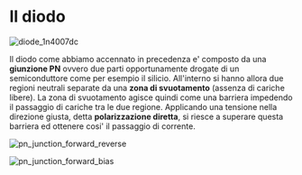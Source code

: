 # Il diodo  

![diode_1n4007dc](https://user-images.githubusercontent.com/7195133/229378830-cc6f0eee-1ee1-4c79-bdc4-0e417423208d.jpg)  

Il diodo come abbiamo accennato in precedenza e' composto da una **giunzione PN** ovvero due parti opportunamente drogate di un semiconduttore come per esempio il silicio. All'interno si hanno allora due regioni neutrali separate da una **zona di svuotamento** (assenza di cariche libere). La zona di svuotamento agisce quindi come una barriera impedendo il passaggio di cariche tra le due regione. Applicando una tensione nella direzione giusta, detta **polarizzazione diretta**, si riesce a superare questa barriera ed ottenere cosi' il passaggio di corrente.   

![pn_junction_forward_reverse](https://user-images.githubusercontent.com/7195133/229378694-91ee98d1-14d6-47e7-a209-8b3402b08856.jpg)  

![pn_junction_forward_bias](https://user-images.githubusercontent.com/7195133/229378721-3641b26c-7795-41b4-9449-63383fbf9835.gif)
